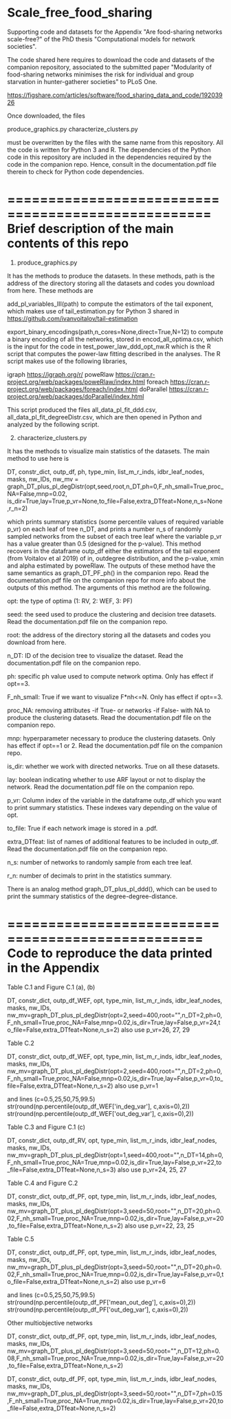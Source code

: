 # Scale_free_food_sharing
Supporting code and datasets for the Appendix "Are food-sharing networks scale-free?" of the PhD thesis "Computational models for network societies".

The code shared here requires to download the code and datasets of the companion repository, associated to the submitted paper "Modularity of food-sharing networks minimises the risk for individual and group starvation in hunter-gatherer societies" to PLoS One.

https://figshare.com/articles/software/food_sharing_data_and_code/19203926

Once downloaded, the files 

produce_graphics.py
characterize_clusters.py

must be overwritten by the files with the same name from this repository. All the code is written for Python 3 and R. The dependencies of the Python code in this repository are included in the dependencies required by the code in the companion repo. Hence, consult in the documentation.pdf file therein to check for Python code dependencies. 

===================================================
Brief description of the main contents of this repo
===================================================

1) produce_graphics.py 

It has the methods to produce the datasets. In these methods, path is the address of the directory storing all the datasets and codes you download from here. These methods are

add_pl_variables_III(path) to compute the estimators of the tail exponent, which makes use of tail_estimation.py for Python 3 shared in 
https://github.com/ivanvoitalov/tail-estimation

export_binary_encodings(path,n_cores=None,direct=True,N=12) to compute a binary encoding of all the networks, stored in encod_all_optima.csv, which is the input for the code in test_power_law_ddd_opt_nw.R which is the R script that computes the power-law fitting described in the analyses. The R script makes use of the following libraries,

igraph        https://igraph.org/r/
poweRlaw      https://cran.r-project.org/web/packages/poweRlaw/index.html
foreach       https://cran.r-project.org/web/packages/foreach/index.html
doParallel    https://cran.r-project.org/web/packages/doParallel/index.html

This script produced the files all_data_pl_fit_ddd.csv, all_data_pl_fit_degreeDistr.csv, which are then opened in Python and analyzed by the following script. 

2) characterize_clusters.py

It has the methods to visualize main statistics of the datasets. The main method to use here is 

DT, constr_dict, outp_df, ph, type_min, list_m_r_inds, idbr_leaf_nodes, masks, nw_IDs, nw_mv = graph_DT_plus_pl_degDistr(opt,seed,root,n_DT,ph=0,F_nh_small=True,proc_NA=False,mnp=0.02,
                   is_dir=True,lay=True,p_vr=None,to_file=False,extra_DTfeat=None,n_s=None,r_n=2)
                   
which prints summary statistics (some percentile values of required variable p_vr) on each leaf of tree n_DT, and prints a number n_s of randomly sampled networks from the subset of each tree leaf where the variable p_vr has a value greater than 0.5 (designed for the p-value). This method recovers in the dataframe outp_df either the estimators of the tail exponent (from Voitalov et al 2019) of in, outdegree distribution, and the p-value, xmin and alpha estimated by poweRlaw. The outputs of these method have the same semantics as graph_DT_PF_ph() in the companion repo. Read the documentation.pdf file on the companion repo for more info about the outputs of this method. The arguments of this method are the following.

opt:           the type of optima (1: RV, 2: WEF, 3: PF)

seed:          the seed used to produce the clustering and decision tree datasets. Read the documentation.pdf file on the companion repo.

root:          the address of the directory storing all the datasets and codes you download from here.

n_DT:          ID of the decision tree to visualize the dataset. Read the documentation.pdf file on the companion repo.

ph:            specific ph value used to compute network optima. Only has effect if opt==3.

F_nh_small:    True if we want to visualize F*nh<=N. Only has effect if opt==3.

proc_NA:       removing attributes -if True- or networks -if False- with NA to produce the clustering datasets. Read the documentation.pdf file on the companion repo.

mnp:           hyperparameter necessary to produce the clustering datasets. Only has effect if opt==1 or 2. Read the documentation.pdf file on the companion repo.

is_dir:        whether we work with directed networks. True on all these datasets.

lay:           boolean indicating whether to use ARF layout or not to display the network. Read the documentation.pdf file on the companion repo.

p_vr:          Column index of the variable in the dataframe outp_df which you want to print summary statistics. These indexes vary depending on the value of opt.

to_file:       True if each network image is stored in a .pdf. 

extra_DTfeat:  list of names of additional features to be included in outp_df. Read the documentation.pdf file on the companion repo.

n_s:           number of networks to randomly sample from each tree leaf.

r_n:           number of decimals to print in the statistics summary.

There is an analog method graph_DT_plus_pl_ddd(), which can be used to print the summary statistics of the degree-degree-distance.

==================================================
Code to reproduce the data printed in the Appendix
==================================================

Table C.1 and Figure C.1 (a), (b)

DT, constr_dict, outp_df_WEF, opt, type_min, list_m_r_inds, idbr_leaf_nodes, masks, nw_IDs, nw_mv=graph_DT_plus_pl_degDistr(opt=2,seed=400,root="",n_DT=2,ph=0,F_nh_small=True,proc_NA=False,mnp=0.02,is_dir=True,lay=False,p_vr=24,to_file=False,extra_DTfeat=None,n_s=2)
also use p_vr=26, 27, 29

Table C.2

DT, constr_dict, outp_df_WEF, opt, type_min, list_m_r_inds, idbr_leaf_nodes, masks, nw_IDs, nw_mv=graph_DT_plus_pl_degDistr(opt=2,seed=400,root="",n_DT=2,ph=0,F_nh_small=True,proc_NA=False,mnp=0.02,is_dir=True,lay=False,p_vr=0,to_file=False,extra_DTfeat=None,n_s=2) 
also use p_vr=1

and lines (c=0.5,25,50,75,99.5)
str(round(np.percentile(outp_df_WEF['in_deg_var'], c,axis=0),2))
str(round(np.percentile(outp_df_WEF['out_deg_var'], c,axis=0),2))

Table C.3 and Figure C.1 (c) 

DT, constr_dict, outp_df_RV, opt, type_min, list_m_r_inds, idbr_leaf_nodes, masks, nw_IDs, nw_mv=graph_DT_plus_pl_degDistr(opt=1,seed=400,root="",n_DT=14,ph=0,F_nh_small=True,proc_NA=True,mnp=0.02,is_dir=True,lay=False,p_vr=22,to_file=False,extra_DTfeat=None,n_s=3)
also use p_vr=24, 25, 27 

Table C.4 and Figure C.2 

DT, constr_dict, outp_df_PF, opt, type_min, list_m_r_inds, idbr_leaf_nodes, masks, nw_IDs, nw_mv=graph_DT_plus_pl_degDistr(opt=3,seed=50,root="",n_DT=20,ph=0.02,F_nh_small=True,proc_NA=True,mnp=0.02,is_dir=True,lay=False,p_vr=20,to_file=False,extra_DTfeat=None,n_s=2) 
also use p_vr=22, 23, 25

Table C.5

DT, constr_dict, outp_df_PF, opt, type_min, list_m_r_inds, idbr_leaf_nodes, masks, nw_IDs, nw_mv=graph_DT_plus_pl_degDistr(opt=3,seed=50,root="",n_DT=20,ph=0.02,F_nh_small=True,proc_NA=True,mnp=0.02,is_dir=True,lay=False,p_vr=0,to_file=False,extra_DTfeat=None,n_s=2)
also use p_vr=6

and lines (c=0.5,25,50,75,99.5)
str(round(np.percentile(outp_df_PF['mean_out_deg'], c,axis=0),2))
str(round(np.percentile(outp_df_PF['out_deg_var'], c,axis=0),2))

Other multiobjective networks

DT, constr_dict, outp_df_PF, opt, type_min, list_m_r_inds, idbr_leaf_nodes, masks, nw_IDs, nw_mv=graph_DT_plus_pl_degDistr(opt=3,seed=50,root="",n_DT=12,ph=0.08,F_nh_small=True,proc_NA=True,mnp=0.02,is_dir=True,lay=False,p_vr=20,to_file=False,extra_DTfeat=None,n_s=2)

DT, constr_dict, outp_df_PF, opt, type_min, list_m_r_inds, idbr_leaf_nodes, masks, nw_IDs, nw_mv=graph_DT_plus_pl_degDistr(opt=3,seed=50,root="",n_DT=7,ph=0.15,F_nh_small=True,proc_NA=True,mnp=0.02,is_dir=True,lay=False,p_vr=20,to_file=False,extra_DTfeat=None,n_s=2)
